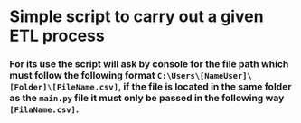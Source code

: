 # Simple script to carry out a given ETL process

### For its use the script will ask by console for the file path which must follow the following format `C:\Users\[NameUser]\[Folder]\[FileName.csv]`, if the file is located in the same folder as the `main.py` file it must only be passed in the following way `[FilaName.csv]`.